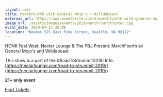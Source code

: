 ```yaml
---
layout: post
title: MarchFourth with General Mojo's + Willdabeast
external_url: https://www.eventbrite.com/e/marchfourth-with-general-mojos-willdabeast-tickets-53081594478
image_url: /assets/images/events/2019/MarchFourthPoster.jpg
event_date: 2019-04-13 20:00
location: "Neumos 925 East Pike Street, Seattle, WA 98122"
---
```


HONK Fest West, Nectar Lounge & The PBJ Present:
MarchFourth 
w/ General Mojo's and Willdabeast

This show is a part of the #RoadToStrummit2019! Info: [https://nectarlounge.com/road-to-strummit-2019/](https://nectarlounge.com/road-to-strummit-2019/)

**21+ only event**

[Find Tickets](https://www.eventbrite.com/e/marchfourth-with-general-mojos-willdabeast-tickets-53081594478)

